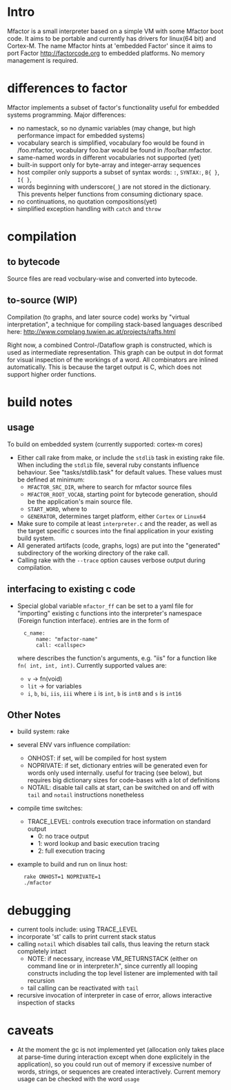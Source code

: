 # Intro #

Mfactor is a small interpreter based on a simple VM with some Mfactor
boot code.  It aims to be portable and currently has drivers for linux(64 bit) and
Cortex-M.  The name Mfactor hints at 'embedded Factor' since it aims to
port Factor <http://factorcode.org> to embedded platforms.  No memory management is required.

# differences to factor
Mfactor implements a subset of factor's functionality useful for embedded systems programming.
Major differences:
- no namestack, so no dynamic variables (may change, but high
  performance impact for embedded systems)
- vocabulary search is simplified, vocabulary foo would be found in
  <any-vocab-root>/foo.mfactor, vocabulary foo.bar would be found in
  <any-vocab-root>/foo/bar.mfactor.
- same-named words in different vocabularies not supported (yet)
- built-in support only for byte-array and integer-array sequences
- host compiler only supports a subset of syntax words: `:`, `SYNTAX:`, `B{ }`, `I{ }`,
- words beginning with underscore(`_`) are not stored in the
  dictionary.  This prevents helper functions from consuming
  dictionary space.
- no continuations, no quotation compositions(yet)
- simplified exception handling with `catch` and `throw`

# compilation #

## to bytecode ##
Source files are read vocbulary-wise and converted into bytecode.

## to-source (WIP) ##
Compilation (to graphs, and later source code) works by "virtual interpretation", a technique for compiling
stack-based languages described here: http://www.complang.tuwien.ac.at/projects/rafts.html

Right now, a combined Control-/Dataflow graph is constructed, which is
used as intermediate representation. This graph can be output in dot format for
visual inspection of the workings of a word.  All combinators are inlined automatically.
This is because the target output is C, which does not support higher order functions.

# build notes #

## usage ##

To build on embedded system (currently supported: cortex-m cores)
- Either call rake from make, or include the `stdlib` task in existing
  rake file.  When including the `stdlib` file, several ruby constants
  influence behaviour.  See "tasks/stdlib.task" for default values.
  These values must be defined at minimum:
  - `MFACTOR_SRC_DIR`, where to search for mfactor source files
  - `MFACTOR_ROOT_VOCAB`, starting point for bytecode generation, should be the application's main source file.
  - `START_WORD`, where to 
  - `GENERATOR`, determines target platform, either `Cortex` or `Linux64`
- Make sure to compile at least `interpreter.c` and the
  reader, as well as the target specific c sources into the final
  application in your existing build system.
- All generated artifacts (code, graphs, logs) are put
  into the "generated" subdirectory of the working directory of the
  rake call.
- Calling rake with the `--trace` option causes verbose output during compilation.

## interfacing to existing c code ##
- Special global variable `mfactor_ff` can be set to a yaml file for
  "importing" existing c functions into the interpreter's namespace (Foreign function interface).
  entries are in the form of

        c_name:
			name: "mfactor-name"
			call: <callspec>

  where <callspec> describes the function's arguments, e.g. "iis" for a function like `fn( int, int, int)`.
  Currently supported values are:
  - `v` -> fn(void)
  - `lit` -> for variables
  - `i`, `b`, `bi`, `iis`, `iii` where `i` is `int`, `b` is `int8` and `s` is `int16`

## Other Notes ##
- build system: rake
- several ENV vars influence compilation:
  - ONHOST: if set, will be compiled for host system
  - NOPRIVATE: if set, dictionary entries will be generated even for
    words only used internally.  useful for tracing (see below), but
    requires big dictionary sizes for code-bases with a lot of definitions
  - NOTAIL: disable tail calls at start, can be switched on and off
    with `tail` and `notail` instructions nonetheless
- compile time switches:
  - TRACE_LEVEL: controls execution trace information on standard output
    - 0: no trace output
    - 1: word lookup and basic execution tracing
    - 2: full execution tracing
- example to build and run on linux host:

        rake ONHOST=1 NOPRIVATE=1
        ./mfactor


# debugging #

- current tools include: using TRACE_LEVEL
- incorporate 'st' calls to print current stack status
- calling `notail` which disables tail calls, thus leaving the return
  stack completely intact
  - NOTE: if necessary, increase VM_RETURNSTACK (either on command
    line or in interpreter.h", since currently all looping constructs
    including the top level listener are implemented with tail recursion
  - tail calling can be reactivated with `tail`
- recursive invocation of interpreter in case of error, allows interactive inspection of stacks

# caveats #
- At the moment the gc is not implemented yet (allocation only takes
  place at parse-time during interaction except when done explicitely
  in the application), so you could run out of memory if excessive
  number of words, strings, or sequences are created interactively.
  Current memory usage can be checked with the word `usage`


